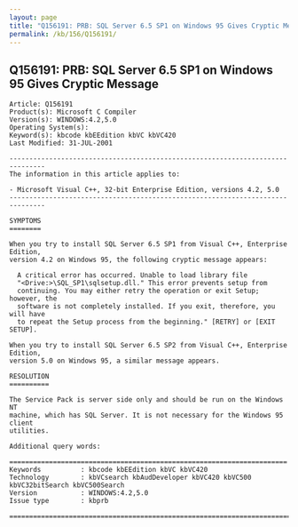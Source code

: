 ```yaml
---
layout: page
title: "Q156191: PRB: SQL Server 6.5 SP1 on Windows 95 Gives Cryptic Message"
permalink: /kb/156/Q156191/
---
```


## Q156191: PRB: SQL Server 6.5 SP1 on Windows 95 Gives Cryptic Message

	Article: Q156191
	Product(s): Microsoft C Compiler
	Version(s): WINDOWS:4.2,5.0
	Operating System(s): 
	Keyword(s): kbcode kbEEdition kbVC kbVC420
	Last Modified: 31-JUL-2001
	
	-------------------------------------------------------------------------------
	The information in this article applies to:
	
	- Microsoft Visual C++, 32-bit Enterprise Edition, versions 4.2, 5.0 
	-------------------------------------------------------------------------------
	
	SYMPTOMS
	========
	
	When you try to install SQL Server 6.5 SP1 from Visual C++, Enterprise Edition,
	version 4.2 on Windows 95, the following cryptic message appears:
	
	  A critical error has occurred. Unable to load library file
	  "<Drive:>\SQL_SP1\sqlsetup.dll." This error prevents setup from
	  continuing. You may either retry the operation or exit Setup; however, the
	  software is not completely installed. If you exit, therefore, you will have
	  to repeat the Setup process from the beginning." [RETRY] or [EXIT SETUP].
	
	When you try to install SQL Server 6.5 SP2 from Visual C++, Enterprise Edition,
	version 5.0 on Windows 95, a similar message appears.
	
	RESOLUTION
	==========
	
	The Service Pack is server side only and should be run on the Windows NT
	machine, which has SQL Server. It is not necessary for the Windows 95 client
	utilities.
	
	Additional query words:
	
	======================================================================
	Keywords          : kbcode kbEEdition kbVC kbVC420 
	Technology        : kbVCsearch kbAudDeveloper kbVC420 kbVC500 kbVC32bitSearch kbVC500Search
	Version           : WINDOWS:4.2,5.0
	Issue type        : kbprb
	
	=============================================================================
	
